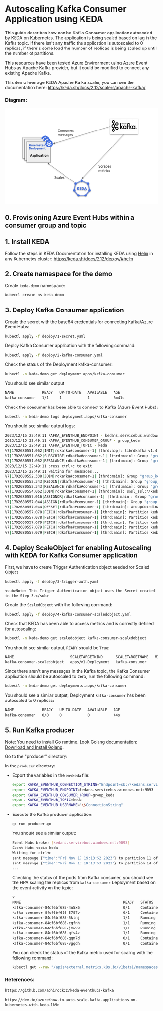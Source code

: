 # Autoscaling Kafka Consumer Application using KEDA

This guide describes how can be Kafka Consumer application autoscaled by KEDA on Kubernetes. The application is being scaled based on lag in the Kafka topic. If there isn't any traffic the application is autoscaled to 0 replicas, if there's some load the number of replicas is being scaled up until the number of partitions.

This resources have been tested Azure Environment using Azure Event Hubs as Apache Kafka provider, but it could be modified to connect any existing Apache Kafka.

This demo leverage KEDA Apache Kafka scaler, you can see the documentation here: https://keda.sh/docs/2.12/scalers/apache-kafka/

### Diagram:
![Diagram](images/diagram.png?raw=true "Autoscaling of Kafka Consumer application")

## 0. Provisioning Azure Event Hubs within a consumer group and topic

## 1. Install KEDA

Follow the steps in KEDA Documentation for installing KEDA using [Helm](https://helm.sh/) in any Kubernetes cluster: https://keda.sh/docs/2.12/deploy/#helm 

## 2. Create namespace for the demo
Create `keda-demo` namespace:
```bash
kubectl create ns keda-demo
```

## 3. Deploy Kafka Consumer application

Create the secret with the base64 credentials for connecting Kafka/Azure Event Hubs:
```bash
kubectl apply -f deploy/1-secret.yaml
```

Deploy Kafka Consumer application with the following command:
```bash
kubectl apply -f deploy/2-kafka-consumer.yaml
```
Check the status of the Deployment kafka-consumer:
```bash
kubectl -n keda-demo get deployment.apps/kafka-consumer
```

You should see similar output
```bash
NAME             READY   UP-TO-DATE   AVAILABLE   AGE
kafka-consumer   1/1     1            1           6m41s
```

Check the consumer has been able to connect to Kafka (Azure Event Hubs):
```bash
kubectl -n keda-demo logs deployment.apps/kafka-consumer
```
You should see similar output logs:
```bash
2023/12/15 22:49:11 KAFKA_EVENTHUB_ENDPOINT - kedans.servicebus.windows.net:9093
2023/12/15 22:49:11 KAFKA_EVENTHUB_CONSUMER_GROUP - group_keda
2023/12/15 22:49:11 KAFKA_EVENTHUB_TOPIC - keda
%7|1702680551.062|INIT|rdkafka#consumer-1| [thrd:app]: librdkafka v1.4.0 (0x10400ff) rdkafka#consumer-1 initialized (builtin.features gzip,snappy,ssl,sasl,regex,lz4,sasl_plain,sasl_scram,plugins,zstd,sasl_oauthbearer, STATIC_LINKING CC GXX PKGCONFIG INSTALL GNULD LDS LIBDL PLUGINS ZLIB SSL ZSTD HDRHISTOGRAM SYSLOG SNAPPY SOCKEM SASL_SCRAM SASL_OAUTHBEARER CRC32C_HW, debug 0x2000)
%7|1702680551.062|SUBSCRIBE|rdkafka#consumer-1| [thrd:main]: Group "group_keda": subscribe to new subscription of 1 topics (join state init)
%7|1702680551.062|REBALANCE|rdkafka#consumer-1| [thrd:main]: Group "group_keda" is rebalancing in state init (join-state init) without assignment: unsubscribe
2023/12/15 22:49:11 press ctrl+c to exit
2023/12/15 22:49:11 waiting for messages...
%7|1702680552.338|JOIN|rdkafka#consumer-1| [thrd:main]: Group "group_keda": postponing join until up-to-date metadata is available
%7|1702680552.343|REJOIN|rdkafka#consumer-1| [thrd:main]: Group "group_keda": subscription updated from metadata change: rejoining group
%7|1702680552.343|REBALANCE|rdkafka#consumer-1| [thrd:main]: Group "group_keda" is rebalancing in state up (join-state init) without assignment: group rejoin
%7|1702680554.062|JOIN|rdkafka#consumer-1| [thrd:main]: sasl_ssl://kedans.servicebus.windows.net:9093/0: Joining group "group_keda" with 1 subscribed topic(s)
%7|1702680557.016|ASSIGNOR|rdkafka#consumer-1| [thrd:main]: Group "group_keda": "range" assignor run for 1 member(s)
%7|1702680557.044|ASSIGN|rdkafka#consumer-1| [thrd:main]: Group "group_keda": new assignment of 20 partition(s) in join state wait-assign-rebalance_cb
%7|1702680557.044|OFFSET|rdkafka#consumer-1| [thrd:main]: GroupCoordinator/0: Fetch committed offsets for 20/20 partition(s)
%7|1702680557.078|FETCH|rdkafka#consumer-1| [thrd:main]: Partition keda [0] start fetching at offset 386
%7|1702680557.078|FETCH|rdkafka#consumer-1| [thrd:main]: Partition keda [1] start fetching at offset 320
%7|1702680557.079|FETCH|rdkafka#consumer-1| [thrd:main]: Partition keda [2] start fetching at offset 265
%7|1702680557.079|FETCH|rdkafka#consumer-1| [thrd:main]: Partition keda [3] start fetching at offset 257
%7|1702680557.079|FETCH|rdkafka#consumer-1| [thrd:main]: Partition keda [4] start fetching at offset 327

```

## 4. Deploy ScaleObject for enabling Autoscaling with KEDA for Kafka Consumer application

First, we have to create Trigger Authentication object needed for Scaled Object
```bash
kubectl apply -f deploy/3-trigger-auth.yaml
```
    <sub>Note: This Trigger Authentication object uses the Secret created in the Step 3.</sub>

Create the `ScaledObject` with the following command:
```bash
kubectl apply -f deploy/4-kafka-consumer-scaledobject.yaml
```

Check that KEDA has been able to access metrics and is correctly defined for autoscaling:
```bash
kubectl -n keda-demo get scaledobject kafka-consumer-scaledobject
```
You should see similar output, `READY` should be `True`:
```bash
NAME                          SCALETARGETKIND      SCALETARGETNAME   MIN   MAX   TRIGGERS   AUTHENTICATION               READY   ACTIVE   FALLBACK   PAUSED    AGE
kafka-consumer-scaledobject   apps/v1.Deployment   kafka-consumer                kafka      eventhub-kafka-triggerauth   True    True     False      Unknown   66s
```
Since there aren't any messages in the Kafka topic, the Kafka Consumer application should be autoscaled to zero, run the following command:
```bash
kubectl -n keda-demo get deployments.apps/kafka-consumer
```
You should see a similar output, Deployment `kafka-consumer` has been autoscaled to 0 replicas:
```bash
NAME             READY   UP-TO-DATE   AVAILABLE   AGE
kafka-consumer   0/0     0            0           44s
```

## 5. Run Kafka producer 

Note: You need to install Go runtime. Look Golang documentation: [Download and Install Golang](https://go.dev/doc/install).

Go to the "producer" directory:

In the `producer` directory:

- Export the variables in the `envkeda` file:

    ```bash
    export KAFKA_EVENTHUB_CONNECTION_STRING="Endpoint=sb://kedans.servicebus.windows.net/;SharedAccessKeyName=RootManageSharedAccessKey;SharedAccessKey=2XFSQIHGEeFzu2iuKK91+8pMNtXufhs/V+AEhOcPdkU="
    export KAFKA_EVENTHUB_ENDPOINT=kedans.servicebus.windows.net:9093
    export KAFKA_EVENTHUB_CONSUMER_GROUP=group_keda
    export KAFKA_EVENTHUB_TOPIC=keda
    export KAFKA_EVENTHUB_USERNAME="\$ConnectionString"
    ```

- Execute the Kafka producer application:
    ```bash
    go run producer.go
    ```

    You should see a similar output:
    ```bash
    Event Hubs broker [kedans.servicebus.windows.net:9093]
    Event Hubs topic keda
    Waiting for ctrl+c
    sent message {"time":"Fri Nov 17 19:13:52 2023"} to partition 11 offset 49
    sent message {"time":"Fri Nov 17 19:13:53 2023"} to partition 14 offset 87
    ...
    ```
    Checking the status of the pods from Kafka consumer, you should see the HPA scaling the replicas from `kafka-consumer` Deployment based on the event activity on the topic:

    ```bash
    Y
    NAME                                               READY   STATUS              RESTARTS   AGE
    kafka-consumer-84cf6bf686-4n5x6                    0/1     ContainerCreating   0          26s
    kafka-consumer-84cf6bf686-5787v                    0/1     ContainerCreating   0          10s
    kafka-consumer-84cf6bf686-5klnj                    1/1     Running             0          11s
    kafka-consumer-84cf6bf686-cgfnh                    1/1     Running             0          26s
    kafka-consumer-84cf6bf686-jmwv8                    1/1     Running             0          20m
    kafka-consumer-84cf6bf686-qfs4z                    1/1     Running             0          10s
    kafka-consumer-84cf6bf686-qqm7d                    0/1     ContainerCreating   0          26s
    kafka-consumer-84cf6bf686-vgqdh                    0/1     ContainerCreating   0          10s
    ```
    You can check the status of the Kafka metric used for scaling with the following command:

    ```bash
    kubectl get --raw "/apis/external.metrics.k8s.io/v1beta1/namespaces/keda-demo/s0-kafka-keda?labelSelector=scaledobject.keda.sh%2Fname%3Dkafka-consumer-scaledobject"
    ```
    
### References:
    https://github.com/abhirockzz/keda-eventhubs-kafka

    https://dev.to/azure/how-to-auto-scale-kafka-applications-on-kubernetes-with-keda-1k9n
